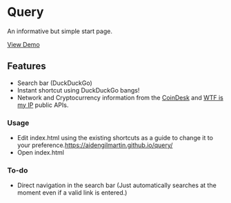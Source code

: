# Query
An informative but simple start page.

[View Demo](https://aidengilmartin.github.io/query/)

## Features

  - Search bar (DuckDuckGo)
  - Instant shortcut using DuckDuckGo bangs!
  - Network and Cryptocurrency information from the [CoinDesk](https://www.coindesk.com/) and [WTF is my IP](https://wtfismyip.com/) public APIs.

### Usage

  - Edit index.html using the existing shortcuts as a guide to change it to your preference.https://aidengilmartin.github.io/query/
  - Open index.html

### To-do

  - Direct navigation in the search bar (Just automatically searches at the moment even if a valid link is entered.)
